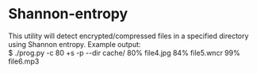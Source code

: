 # Shannon-entropy
This utility will detect encrypted/compressed files in a specified directory using Shannon entropy.
Example output:  
	$ ./prog.py -c 80 +s -p --dir cache/
	80% file4.jpg
	84% file5.wncr
	99% file6.mp3